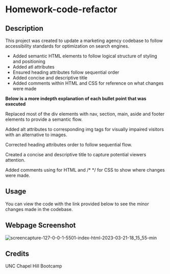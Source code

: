 # Homework-code-refactor

## Description

This project was created to update a marketing agency codebase to follow accessibility standards for optimization on search engines. 

* Added semantic HTML elements to follow logical structure of styling and positioning
* Added atl attributes 
* Ensured heading attributes follow sequential order
* Added concise and descriptive title
* Added comments within HTML and CSS for reference on what changes were made

**Below is a more indepth explanation of each bullet point that was executed**

  Replaced most of the div elements with nav, section, main, aside and footer elements to provide a semantic flow. 

  Added alt attributes to corresponding img tags for visually impaired visitors with an alternative to images.
 
  Corrected heading attributes order to follow sequential flow.

  Created a concise and descriptive title to capture potential viewers attention. 
  
  Added comments using <!----> for HTML and /* */ for CSS to show where changes were made. 
 
## Usage

You can view the code with the link provided below to see the minor changes made in the codebase. 

## Webpage Screenshot

![screencapture-127-0-0-1-5501-index-html-2023-03-21-18_15_55-min](https://user-images.githubusercontent.com/127566404/227048698-9c488024-e92c-4368-a01f-f951e0ca17d2.png)


## Credits

UNC Chapel Hill Bootcamp
